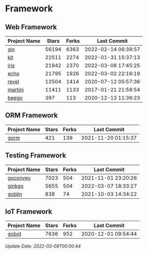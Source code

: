 # Framework

## Web Framework
| Project Name | Stars | Forks | Last Commit |
| ------------ | ----- | ----- | ----------- |
| [gin](https://github.com/gin-gonic/gin) | 56194 | 6363 | 2022-02-14 06:39:57 |
| [kit](https://github.com/go-kit/kit) | 22511 | 2274 | 2022-01-31 15:37:13 |
| [iris](https://github.com/kataras/iris) | 21942 | 2370 | 2022-03-08 17:45:25 |
| [echo](https://github.com/labstack/echo) | 21795 | 1926 | 2022-03-02 22:16:19 |
| [revel](https://github.com/revel/revel) | 12504 | 1414 | 2020-07-12 05:57:36 |
| [martini](https://github.com/go-martini/martini) | 11411 | 1133 | 2017-01-21 21:58:54 |
| [beego](https://github.com/astaxie/beego) | 397 | 113 | 2020-12-13 11:36:23 |

## ORM Framework
| Project Name | Stars | Forks | Last Commit |
| ------------ | ----- | ----- | ----------- |
| [gorm](https://github.com/jinzhu/gorm) | 421 | 139 | 2021-11-20 01:15:37 |

## Testing Framework
| Project Name | Stars | Forks | Last Commit |
| ------------ | ----- | ----- | ----------- |
| [goconvey](https://github.com/smartystreets/goconvey) | 7023 | 504 | 2021-11-01 23:20:26 |
| [ginkgo](https://github.com/onsi/ginkgo) | 5655 | 504 | 2022-03-07 18:33:27 |
| [goblin](https://github.com/franela/goblin) | 838 | 74 | 2021-10-03 14:34:22 |

## IoT Framework
| Project Name | Stars | Forks | Last Commit |
| ------------ | ----- | ----- | ----------- |
| [gobot](https://github.com/hybridgroup/gobot) | 7636 | 952 | 2020-12-01 09:54:44 |

*Update Date: 2022-03-09T00:00:44*